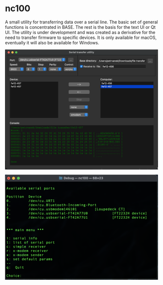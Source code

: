 # nc100
A small utility for transferring data over a serial line. The basic set of general functions is concentrated in BASE. The rest is the basis for the text UI or Qt UI. The utility is under development and was created as a derivative for the need to transfer firmware to specific devices. It is only available for macOS, eventually it will also be available for Windows.  

![MAC Qt based UI](https://github.com/xventus/nc100/blob/master/ui.png?raw=true)

![console UI](https://github.com/xventus/nc100/blob/master/console.png?raw=true)

